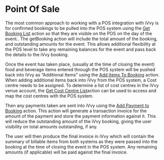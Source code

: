 # Point Of Sale

The most common approach to working with a POS integration with iVvy is for confirmed bookings to be pulled into the POS system using the [Get Booking List](https://github.com/ivvycode/apidocs/tree/f11fc097d10029755640b3ebaf61084e7744788e/getting-started/venues/getting-booking-list.md) action so that they are visible on the POS on the day of the event.. The getBooking action will include the total amount of the booking, and outstanding amounts for the event. This allows additional flexibility at the POS level to take any remaining balances for the event and pass back the details to the iVvy booking.

Once the event has taken place, \(usually at the time of closing the event\) food and beverage items entered through the POS system will be pushed back into iVvy as “Additional Items” using the [Add Items To Booking](https://github.com/ivvycode/apidocs/tree/f11fc097d10029755640b3ebaf61084e7744788e/getting-started/venues/add-items-to-booking.md) action. When adding additional items back into iVvy from the POS system, a Cost centre needs to be assigned. To determine a list of cost centres in the iVvy venue account, the [Get Cost Centre List](https://github.com/ivvycode/apidocs/tree/f11fc097d10029755640b3ebaf61084e7744788e/getting-started/account/get-cost-center-list.md)action can be used to access and map the cost centres with the POS system.

Then any payments taken are sent into iVvy using the [Add Payment to Booking](https://github.com/ivvycode/apidocs/tree/f11fc097d10029755640b3ebaf61084e7744788e/getting-started/venues/add-payment-to-booking.md) action. This action will generate a transaction invoice for the amount of the payment and store the payment information against it. This will reduce the outstanding amount of the iVvy booking, giving the user visibility on total amounts outstanding, if any.

The user will then produce the final invoice in iVvy which will contain the summary of billable items from both systems as they were passed into the booking at the time of closing the event in the POS system. Any remaining amounts \(if applicable\) will be paid against the final invoice.

